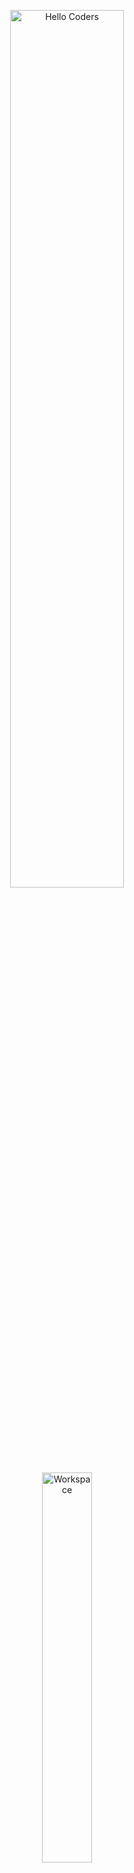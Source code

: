 <div align="center" width="50">

<img src="https://github.com/SP-XD/SP-XD/blob/main/images/hellocoders_rounded.gif?raw=true" href="https://github.com/sp-xd" alt="Hello Coders" width="60%"/> <br>
<img src="https://github.com/SP-XD/SP-XD/blob/main/images/dev-working_rounded.gif?raw=true" href="https://github.com/sp-xd" alt="Workspace"  width="40%"/><br>  
 

![Totals Hits](https://komarev.com/ghpvc/?username=Taha-profile&style=flat&color=orange&label=PROFILE+VIEWS )
   

</div>

<hr></hr>

<h1 align="center">👋 Greetings 👋</h1>

<h1 align="center"> 👤 I am Taha Al-Mukhtar 👤 </h1>

<h3 align="center">💻 An undergraduate student in Computer Science(CS) 💻</h3>

---

![tools_I_use](https://img.shields.io/badge/-%F0%9F%9A%80%20Languages%20and%20Tools-orange )
![semicolon](https://img.shields.io/badge/-%3A-orange )
![Python](https://img.shields.io/badge/Python-3776AB?style=flat&logo=python&logoColor=white )
![C](https://img.shields.io/badge/C-A8B9CC?style=flat&logo=c&logoColor=black )
![C++](https://img.shields.io/badge/C%2B%2B-00599C?style=flat&logo=c%2B%2B&logoColor=white )
![R](https://img.shields.io/badge/R-276DC3?style=flat&logo=r&logoColor=white )

<h2 align="center">إحصائيات GitHub</h2>
<a  href="https://github.com/Taha969">

![](http://github-profile-summary-cards.vercel.app/api/cards/stats?username=Taha969&theme=algolia)
![](http://github-profile-summary-cards.vercel.app/api/cards/productive-time?username=Taha969&theme=algolia&utcOffset=8)
![](http://github-profile-summary-cards.vercel.app/api/cards/repos-per-language?username=Taha969&theme=algolia)
![](http://github-profile-summary-cards.vercel.app/api/cards/most-commit-language?username=Taha969&theme=algolia)

</a>

<details>
  <summary>More stats</summary>
  
![](http://github-profile-summary-cards.vercel.app/api/cards/profile-details?username=Taha969&theme=algolia)

</details>
  
<hr></hr>


```markdown
// Languages I focus on

class TahaProfile extends CS_Student { 
  const myFocus = {  
    "ProgramingLanguages" : { "Python", "C", "C++", "R" },
    "Platform" : { "GNU/Linux" },
    "OtherTools" : { "Git", "VS Code" }
  };
}
